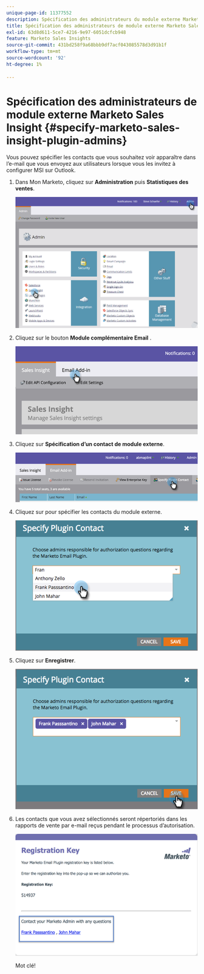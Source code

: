 ```yaml
---
unique-page-id: 11377552
description: Spécification des administrateurs du module externe Marketo Sales Insight - Documents Marketo - Documentation du produit
title: Spécification des administrateurs de module externe Marketo Sales Insight
exl-id: 63d8d611-5ce7-4216-9e97-6051dcfcb948
feature: Marketo Sales Insights
source-git-commit: 431bd258f9a68bbb9df7acf043085578d3d91b1f
workflow-type: tm+mt
source-wordcount: '92'
ht-degree: 1%

---
```


# Spécification des administrateurs de module externe Marketo Sales Insight {#specify-marketo-sales-insight-plugin-admins}

Vous pouvez spécifier les contacts que vous souhaitez voir apparaître dans l’e-mail que vous envoyez aux utilisateurs lorsque vous les invitez à configurer MSI sur Outlook.

1. Dans Mon Marketo, cliquez sur **Administration** puis **Statistiques des ventes**.

   ![](assets/image2016-7-25-14-3a12-3a59.png)

1. Cliquez sur le bouton **Module complémentaire Email** .

   ![](assets/image2016-7-25-14-3a2-3a53.png)

1. Cliquez sur **Spécification d’un contact de module externe**.

   ![](assets/image2016-7-25-14-3a7-3a27.png)

1. Cliquez sur pour spécifier les contacts du module externe.

   ![](assets/image2016-8-25-11-3a21-3a38.png)

1. Cliquez sur **Enregistrer**.

   ![](assets/image2016-8-25-11-3a17-3a7.png)

1. Les contacts que vous avez sélectionnés seront répertoriés dans les rapports de vente par e-mail reçus pendant le processus d’autorisation.

   ![](assets/image2016-8-25-11-3a33-3a33.png)

   Mot clé!
